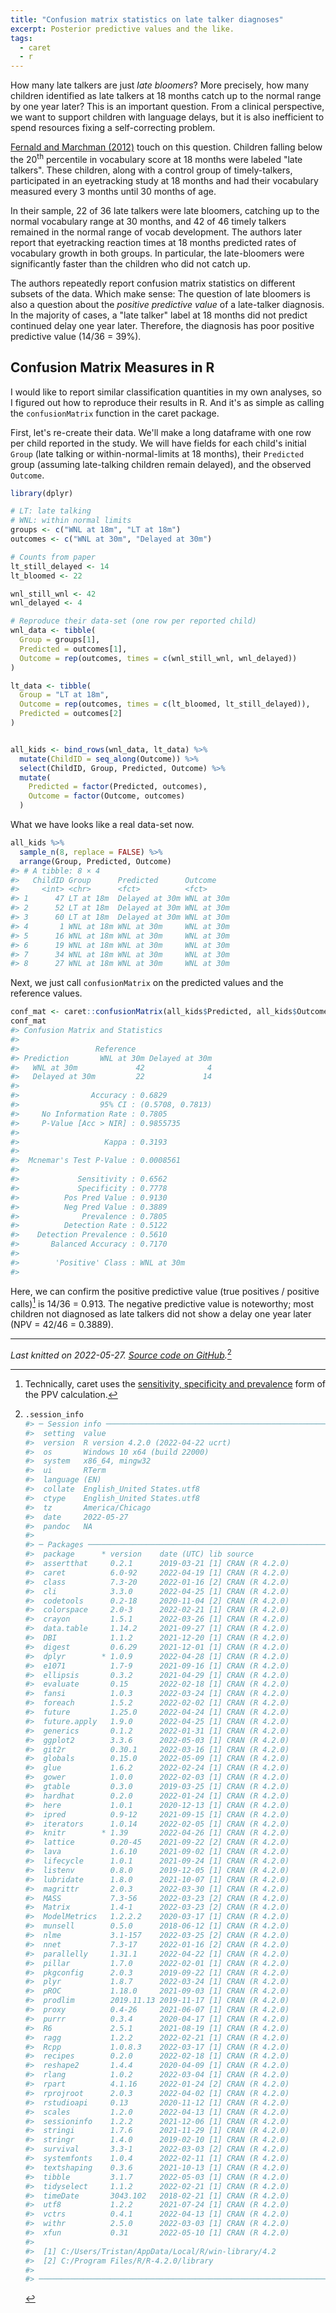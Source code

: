 ```yaml
---
title: "Confusion matrix statistics on late talker diagnoses"
excerpt: Posterior predictive values and the like.
tags:
  - caret
  - r
---
```


How many late talkers are just _late bloomers_? More precisely, how many
children identified as late talkers at 18 months catch up to the normal range
by one year later? This is an important question. From a clinical perspective,
we want to support children with language delays, but it is also inefficient to
spend resources fixing a self-correcting problem.

[Fernald and Marchman (2012)](https://www.ncbi.nlm.nih.gov/pmc/articles/PMC3266972/) 
touch on this question. Children falling below the 20<sup>th</sup> percentile in
vocabulary score at 18 months were labeled "late talkers". These children, along
with a control group of timely-talkers, participated in an eyetracking study at
18 months and had their vocabulary measured every 3 months until 30 months of
age.

In their sample, 22 of 36 late talkers were late bloomers, catching up to the
normal vocabulary range at 30 months, and 42 of 46 timely talkers remained in
the normal range of vocab development. The authors later report that eyetracking
reaction times at 18 months predicted rates of vocabulary growth in both groups.
In particular, the late-bloomers were significantly faster than the children who
did not catch up.

The authors repeatedly report confusion matrix statistics on different subsets
of the data. Which make sense: The question of late bloomers is also a question
about the _positive predictive value_ of a late-talker diagnosis. In the
majority of cases, a "late talker" label at 18 months did not predict continued
delay one year later. Therefore, the diagnosis has poor positive predictive
value (14/36 = 39%).

## Confusion Matrix Measures in R

I would like to report similar classification quantities in my own analyses, so
I figured out how to reproduce their results in R. And it's as simple as calling
the `confusionMatrix` function in the caret package. 

First, let's re-create their data. We'll make a long dataframe with one row
per child reported in the study. We will have fields for each child's initial
`Group` (late talking or within-normal-limits at 18 months), their `Predicted`
group (assuming late-talking children remain delayed), and the observed
`Outcome`.


```r
library(dplyr)

# LT: late talking
# WNL: within normal limits
groups <- c("WNL at 18m", "LT at 18m")
outcomes <- c("WNL at 30m", "Delayed at 30m")

# Counts from paper
lt_still_delayed <- 14
lt_bloomed <- 22

wnl_still_wnl <- 42
wnl_delayed <- 4

# Reproduce their data-set (one row per reported child)
wnl_data <- tibble(
  Group = groups[1],
  Predicted = outcomes[1],
  Outcome = rep(outcomes, times = c(wnl_still_wnl, wnl_delayed))
)

lt_data <- tibble(
  Group = "LT at 18m",
  Outcome = rep(outcomes, times = c(lt_bloomed, lt_still_delayed)),
  Predicted = outcomes[2]
)


all_kids <- bind_rows(wnl_data, lt_data) %>%
  mutate(ChildID = seq_along(Outcome)) %>% 
  select(ChildID, Group, Predicted, Outcome) %>% 
  mutate(
    Predicted = factor(Predicted, outcomes),
    Outcome = factor(Outcome, outcomes)
  )
```

What we have looks like a real data-set now.




```r
all_kids %>% 
  sample_n(8, replace = FALSE) %>% 
  arrange(Group, Predicted, Outcome)
#> # A tibble: 8 × 4
#>   ChildID Group      Predicted      Outcome   
#>     <int> <chr>      <fct>          <fct>     
#> 1      47 LT at 18m  Delayed at 30m WNL at 30m
#> 2      52 LT at 18m  Delayed at 30m WNL at 30m
#> 3      60 LT at 18m  Delayed at 30m WNL at 30m
#> 4       1 WNL at 18m WNL at 30m     WNL at 30m
#> 5      16 WNL at 18m WNL at 30m     WNL at 30m
#> 6      19 WNL at 18m WNL at 30m     WNL at 30m
#> 7      34 WNL at 18m WNL at 30m     WNL at 30m
#> 8      27 WNL at 18m WNL at 30m     WNL at 30m
```

Next, we just call `confusionMatrix` on the predicted values and the reference
values.


```r
conf_mat <- caret::confusionMatrix(all_kids$Predicted, all_kids$Outcome)
conf_mat
#> Confusion Matrix and Statistics
#> 
#>                 Reference
#> Prediction       WNL at 30m Delayed at 30m
#>   WNL at 30m             42              4
#>   Delayed at 30m         22             14
#>                                           
#>                Accuracy : 0.6829          
#>                  95% CI : (0.5708, 0.7813)
#>     No Information Rate : 0.7805          
#>     P-Value [Acc > NIR] : 0.9855735       
#>                                           
#>                   Kappa : 0.3193          
#>                                           
#>  Mcnemar's Test P-Value : 0.0008561       
#>                                           
#>             Sensitivity : 0.6562          
#>             Specificity : 0.7778          
#>          Pos Pred Value : 0.9130          
#>          Neg Pred Value : 0.3889          
#>              Prevalence : 0.7805          
#>          Detection Rate : 0.5122          
#>    Detection Prevalence : 0.5610          
#>       Balanced Accuracy : 0.7170          
#>                                           
#>        'Positive' Class : WNL at 30m      
#> 
```



Here, we can confirm the positive predictive value (true positives / positive
calls)[^PPV] is 14/36 = 0.913. The negative predictive value is noteworthy;
most children not diagnosed as late talkers did not show a delay one year later
(NPV = 42/46 = 0.3889).





***

*Last knitted on 2022-05-27. [Source code on
GitHub](https://github.com/tjmahr/tjmahr.github.io/blob/master/_R/2015-10-06-confusion-matrix-late-talkers.Rmd).*[^si] 

[^si]: 
    
    ```r
    .session_info
    #> ─ Session info ───────────────────────────────────────────────────────────────
    #>  setting  value
    #>  version  R version 4.2.0 (2022-04-22 ucrt)
    #>  os       Windows 10 x64 (build 22000)
    #>  system   x86_64, mingw32
    #>  ui       RTerm
    #>  language (EN)
    #>  collate  English_United States.utf8
    #>  ctype    English_United States.utf8
    #>  tz       America/Chicago
    #>  date     2022-05-27
    #>  pandoc   NA
    #> 
    #> ─ Packages ───────────────────────────────────────────────────────────────────
    #>  package      * version    date (UTC) lib source
    #>  assertthat     0.2.1      2019-03-21 [1] CRAN (R 4.2.0)
    #>  caret          6.0-92     2022-04-19 [1] CRAN (R 4.2.0)
    #>  class          7.3-20     2022-01-16 [2] CRAN (R 4.2.0)
    #>  cli            3.3.0      2022-04-25 [1] CRAN (R 4.2.0)
    #>  codetools      0.2-18     2020-11-04 [2] CRAN (R 4.2.0)
    #>  colorspace     2.0-3      2022-02-21 [1] CRAN (R 4.2.0)
    #>  crayon         1.5.1      2022-03-26 [1] CRAN (R 4.2.0)
    #>  data.table     1.14.2     2021-09-27 [1] CRAN (R 4.2.0)
    #>  DBI            1.1.2      2021-12-20 [1] CRAN (R 4.2.0)
    #>  digest         0.6.29     2021-12-01 [1] CRAN (R 4.2.0)
    #>  dplyr        * 1.0.9      2022-04-28 [1] CRAN (R 4.2.0)
    #>  e1071          1.7-9      2021-09-16 [1] CRAN (R 4.2.0)
    #>  ellipsis       0.3.2      2021-04-29 [1] CRAN (R 4.2.0)
    #>  evaluate       0.15       2022-02-18 [1] CRAN (R 4.2.0)
    #>  fansi          1.0.3      2022-03-24 [1] CRAN (R 4.2.0)
    #>  foreach        1.5.2      2022-02-02 [1] CRAN (R 4.2.0)
    #>  future         1.25.0     2022-04-24 [1] CRAN (R 4.2.0)
    #>  future.apply   1.9.0      2022-04-25 [1] CRAN (R 4.2.0)
    #>  generics       0.1.2      2022-01-31 [1] CRAN (R 4.2.0)
    #>  ggplot2        3.3.6      2022-05-03 [1] CRAN (R 4.2.0)
    #>  git2r          0.30.1     2022-03-16 [1] CRAN (R 4.2.0)
    #>  globals        0.15.0     2022-05-09 [1] CRAN (R 4.2.0)
    #>  glue           1.6.2      2022-02-24 [1] CRAN (R 4.2.0)
    #>  gower          1.0.0      2022-02-03 [1] CRAN (R 4.2.0)
    #>  gtable         0.3.0      2019-03-25 [1] CRAN (R 4.2.0)
    #>  hardhat        0.2.0      2022-01-24 [1] CRAN (R 4.2.0)
    #>  here           1.0.1      2020-12-13 [1] CRAN (R 4.2.0)
    #>  ipred          0.9-12     2021-09-15 [1] CRAN (R 4.2.0)
    #>  iterators      1.0.14     2022-02-05 [1] CRAN (R 4.2.0)
    #>  knitr        * 1.39       2022-04-26 [1] CRAN (R 4.2.0)
    #>  lattice        0.20-45    2021-09-22 [2] CRAN (R 4.2.0)
    #>  lava           1.6.10     2021-09-02 [1] CRAN (R 4.2.0)
    #>  lifecycle      1.0.1      2021-09-24 [1] CRAN (R 4.2.0)
    #>  listenv        0.8.0      2019-12-05 [1] CRAN (R 4.2.0)
    #>  lubridate      1.8.0      2021-10-07 [1] CRAN (R 4.2.0)
    #>  magrittr       2.0.3      2022-03-30 [1] CRAN (R 4.2.0)
    #>  MASS           7.3-56     2022-03-23 [2] CRAN (R 4.2.0)
    #>  Matrix         1.4-1      2022-03-23 [2] CRAN (R 4.2.0)
    #>  ModelMetrics   1.2.2.2    2020-03-17 [1] CRAN (R 4.2.0)
    #>  munsell        0.5.0      2018-06-12 [1] CRAN (R 4.2.0)
    #>  nlme           3.1-157    2022-03-25 [2] CRAN (R 4.2.0)
    #>  nnet           7.3-17     2022-01-16 [2] CRAN (R 4.2.0)
    #>  parallelly     1.31.1     2022-04-22 [1] CRAN (R 4.2.0)
    #>  pillar         1.7.0      2022-02-01 [1] CRAN (R 4.2.0)
    #>  pkgconfig      2.0.3      2019-09-22 [1] CRAN (R 4.2.0)
    #>  plyr           1.8.7      2022-03-24 [1] CRAN (R 4.2.0)
    #>  pROC           1.18.0     2021-09-03 [1] CRAN (R 4.2.0)
    #>  prodlim        2019.11.13 2019-11-17 [1] CRAN (R 4.2.0)
    #>  proxy          0.4-26     2021-06-07 [1] CRAN (R 4.2.0)
    #>  purrr          0.3.4      2020-04-17 [1] CRAN (R 4.2.0)
    #>  R6             2.5.1      2021-08-19 [1] CRAN (R 4.2.0)
    #>  ragg           1.2.2      2022-02-21 [1] CRAN (R 4.2.0)
    #>  Rcpp           1.0.8.3    2022-03-17 [1] CRAN (R 4.2.0)
    #>  recipes        0.2.0      2022-02-18 [1] CRAN (R 4.2.0)
    #>  reshape2       1.4.4      2020-04-09 [1] CRAN (R 4.2.0)
    #>  rlang          1.0.2      2022-03-04 [1] CRAN (R 4.2.0)
    #>  rpart          4.1.16     2022-01-24 [2] CRAN (R 4.2.0)
    #>  rprojroot      2.0.3      2022-04-02 [1] CRAN (R 4.2.0)
    #>  rstudioapi     0.13       2020-11-12 [1] CRAN (R 4.2.0)
    #>  scales         1.2.0      2022-04-13 [1] CRAN (R 4.2.0)
    #>  sessioninfo    1.2.2      2021-12-06 [1] CRAN (R 4.2.0)
    #>  stringi        1.7.6      2021-11-29 [1] CRAN (R 4.2.0)
    #>  stringr        1.4.0      2019-02-10 [1] CRAN (R 4.2.0)
    #>  survival       3.3-1      2022-03-03 [2] CRAN (R 4.2.0)
    #>  systemfonts    1.0.4      2022-02-11 [1] CRAN (R 4.2.0)
    #>  textshaping    0.3.6      2021-10-13 [1] CRAN (R 4.2.0)
    #>  tibble         3.1.7      2022-05-03 [1] CRAN (R 4.2.0)
    #>  tidyselect     1.1.2      2022-02-21 [1] CRAN (R 4.2.0)
    #>  timeDate       3043.102   2018-02-21 [1] CRAN (R 4.2.0)
    #>  utf8           1.2.2      2021-07-24 [1] CRAN (R 4.2.0)
    #>  vctrs          0.4.1      2022-04-13 [1] CRAN (R 4.2.0)
    #>  withr          2.5.0      2022-03-03 [1] CRAN (R 4.2.0)
    #>  xfun           0.31       2022-05-10 [1] CRAN (R 4.2.0)
    #> 
    #>  [1] C:/Users/Tristan/AppData/Local/R/win-library/4.2
    #>  [2] C:/Program Files/R/R-4.2.0/library
    #> 
    #> ──────────────────────────────────────────────────────────────────────────────
    ```

[^PPV]: Technically, caret uses the [sensitivity, specificity and prevalence](https://en.wikipedia.org/wiki/Positive_and_negative_predictive_values) form of the PPV calculation.

